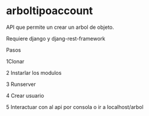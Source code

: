 # arboltipoaccount
API que permite  un crear un arbol de objeto.

Requiere django y djang-rest-framework

Pasos

1Clonar

2 Instarlar los modulos

3 Runserver

4 Crear usuario

5 Interactuar con al api por consola o ir a localhost/arbol
